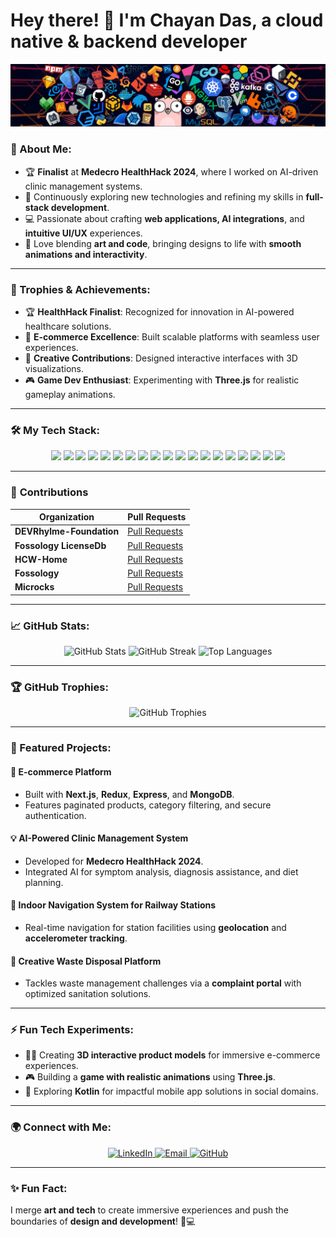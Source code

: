 # Hey there! 👋 I'm Chayan Das, a cloud native & backend developer 

<p align="center">
    <img src="./header_1.png" alt="Header Image">
</p>

### 🚀 About Me:
- 🏆 **Finalist** at **Medecro HealthHack 2024**, where I worked on AI-driven clinic management systems.
- 🌱 Continuously exploring new technologies and refining my skills in **full-stack development**.
- 💻 Passionate about crafting **web applications, AI integrations**, and **intuitive UI/UX** experiences.
- 🎨 Love blending **art and code**, bringing designs to life with **smooth animations and interactivity**.

---

### 🏅 Trophies & Achievements:
- 🏆 **HealthHack Finalist**: Recognized for innovation in AI-powered healthcare solutions.
- 🏅 **E-commerce Excellence**: Built scalable platforms with seamless user experiences.
- 🎨 **Creative Contributions**: Designed interactive interfaces with 3D visualizations.
- 🎮 **Game Dev Enthusiast**: Experimenting with **Three.js** for realistic gameplay animations.

---

### 🛠️ My Tech Stack:

<p align="center">
  <img src="https://img.shields.io/badge/HTML5-%23E34F26.svg?style=for-the-badge&logo=html5&logoColor=white"/>
  <img src="https://img.shields.io/badge/CSS3-%231572B6.svg?style=for-the-badge&logo=css3&logoColor=white"/>
  <img src="https://img.shields.io/badge/JavaScript-%23F7DF1E.svg?style=for-the-badge&logo=javascript&logoColor=black"/>
  <img src="https://img.shields.io/badge/TypeScript-%23007ACC.svg?style=for-the-badge&logo=typescript&logoColor=white"/>
  <img src="https://img.shields.io/badge/Node.js-339933?style=for-the-badge&logo=nodedotjs&logoColor=white"/>
  <img src="https://img.shields.io/badge/Express.js-%23404d59.svg?style=for-the-badge&logo=express&logoColor=white"/>
  <img src="https://img.shields.io/badge/React-%2361DAFB.svg?style=for-the-badge&logo=react&logoColor=black"/>
  <img src="https://img.shields.io/badge/Redux-%23764ABC.svg?style=for-the-badge&logo=redux&logoColor=white"/>
  <img src="https://img.shields.io/badge/Next.js-000000?style=for-the-badge&logo=nextdotjs&logoColor=white"/>
  <img src="https://img.shields.io/badge/Tailwind_CSS-%2338B2AC.svg?style=for-the-badge&logo=tailwind-css&logoColor=white"/>
  <img src="https://img.shields.io/badge/MongoDB-%2347A248.svg?style=for-the-badge&logo=mongodb&logoColor=white"/>
  <img src="https://img.shields.io/badge/PostgreSQL-%23336791.svg?style=for-the-badge&logo=postgresql&logoColor=white"/>
  <img src="https://img.shields.io/badge/Firebase-%23FFCA28.svg?style=for-the-badge&logo=firebase&logoColor=black"/>
  <img src="https://img.shields.io/badge/Kotlin-%230095D5.svg?style=for-the-badge&logo=kotlin&logoColor=white"/>
  <img src="https://img.shields.io/badge/Git-%23F05033.svg?style=for-the-badge&logo=git&logoColor=white"/>
  <img src="https://img.shields.io/badge/GitHub-%23121011.svg?style=for-the-badge&logo=github&logoColor=white"/>
  <img src="https://img.shields.io/badge/Docker-%232496ED.svg?style=for-the-badge&logo=docker&logoColor=white"/>
  <img src="https://img.shields.io/badge/Linux-%23FCC624.svg?style=for-the-badge&logo=linux&logoColor=black"/>
  <img src="https://img.shields.io/badge/Visual_Studio_Code-%23007ACC.svg?style=for-the-badge&logo=visual-studio-code&logoColor=white"/>
</p>

---

### 🌟 **Contributions**

| Organization              | Pull Requests                                                                                     |
|---------------------------|-------------------------------------------------------------------------------------------------|
| **DEVRhylme-Foundation**   | [Pull Requests](https://github.com/DEVRhylme-Foundation/new-website/issues?q=is%3Apr+is%3Aopen+author%3AChayanDass) |
| **Fossology LicenseDb**    | [Pull Requests](https://github.com/fossology/LicenseDb/issues?q=is%3Apr%20state%3Aopen%20author%3AChayanDass)     |\
| **HCW-Home**            | [Pull Requests](https://github.com/HCW-home/hcw-home/issues?q=is%3Apr+is%3Aopen+author%3AChayanDass)   |
| **Fossology**              | [Pull Requests](https://github.com/fossology/fossology/issues?q=is%3Apr+is%3Aopen+author%3AChayanDass)             |
| **Microcks**            | [Pull Requests](https://github.com/microcks/microcks/pulls?q=is%3Apr+author%3AChayanDass+is%3Aclosed)   |




---

### 📈 GitHub Stats:

<p align="center">
  <img src="https://github-readme-stats.vercel.app/api?username=ChayanDass&show_icons=true&theme=radical" alt="GitHub Stats"/>
  <img src="https://github-readme-streak-stats.herokuapp.com/?user=ChayanDass&theme=radical" alt="GitHub Streak"/>
  <img src="https://github-readme-stats.vercel.app/api/top-langs/?username=ChayanDass&layout=compact&theme=radical" alt="Top Languages"/>
</p>

---

### 🏆 GitHub Trophies:

<p align="center">
  <img src="https://github-profile-trophy.vercel.app/?username=ChayanDass&theme=radical&margin-w=15&margin-h=15" alt="GitHub Trophies"/>
</p>

---

### 🌟 Featured Projects:

#### 🔧 **E-commerce Platform** 
- Built with **Next.js**, **Redux**, **Express**, and **MongoDB**.
- Features paginated products, category filtering, and secure authentication.

#### 💡 **AI-Powered Clinic Management System**
- Developed for **Medecro HealthHack 2024**.
- Integrated AI for symptom analysis, diagnosis assistance, and diet planning.
  
#### 🚀 **Indoor Navigation System** for Railway Stations
- Real-time navigation for station facilities using **geolocation** and **accelerometer tracking**.

#### 🎨 **Creative Waste Disposal Platform**
- Tackles waste management challenges via a **complaint portal** with optimized sanitation solutions.

---

### ⚡ Fun Tech Experiments:
- 🧑‍💻 Creating **3D interactive product models** for immersive e-commerce experiences.
- 🎮 Building a **game with realistic animations** using **Three.js**.
- 📱 Exploring **Kotlin** for impactful mobile app solutions in social domains.

---

### 🌍 Connect with Me:

<p align="center">
  <a href="https://www.linkedin.com/in/chayan8837/">
    <img src="https://img.shields.io/badge/LinkedIn-%230077B5.svg?style=for-the-badge&logo=linkedin&logoColor=white" alt="LinkedIn"/>
  </a>
  <a href="mailto:daschayan8837@gmail.com">
    <img src="https://img.shields.io/badge/Email-%23D14836.svg?style=for-the-badge&logo=gmail&logoColor=white" alt="Email"/>
  </a>
  <a href="https://github.com/ChayanDass">
    <img src="https://img.shields.io/badge/GitHub-%23121011.svg?style=for-the-badge&logo=github&logoColor=white" alt="GitHub"/>
  </a>
</p>

---

### ✨ Fun Fact:
I merge **art and tech** to create immersive experiences and push the boundaries of **design and development**! 🎨💻
